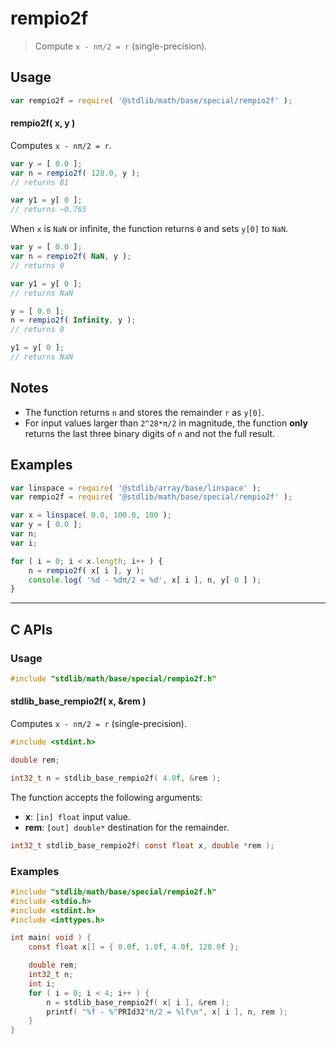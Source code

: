 <!--

@license Apache-2.0

Copyright (c) 2025 The Stdlib Authors.

Licensed under the Apache License, Version 2.0 (the "License");
you may not use this file except in compliance with the License.
You may obtain a copy of the License at

   http://www.apache.org/licenses/LICENSE-2.0

Unless required by applicable law or agreed to in writing, software
distributed under the License is distributed on an "AS IS" BASIS,
WITHOUT WARRANTIES OR CONDITIONS OF ANY KIND, either express or implied.
See the License for the specific language governing permissions and
limitations under the License.

-->

# rempio2f

> Compute `x - nπ/2 = r` (single-precision).

<section class="usage">

## Usage

```javascript
var rempio2f = require( '@stdlib/math/base/special/rempio2f' );
```

#### rempio2f( x, y )

Computes `x - nπ/2 = r`.

```javascript
var y = [ 0.0 ];
var n = rempio2f( 128.0, y );
// returns 81

var y1 = y[ 0 ];
// returns ~0.765
```

When `x` is `NaN` or infinite, the function returns `0` and sets `y[0]` to `NaN`.

```javascript
var y = [ 0.0 ];
var n = rempio2f( NaN, y );
// returns 0

var y1 = y[ 0 ];
// returns NaN

y = [ 0.0 ];
n = rempio2f( Infinity, y );
// returns 0

y1 = y[ 0 ];
// returns NaN
```

</section>

<!-- /.usage -->

<!-- Package usage notes. Make sure to keep an empty line after the `section` element and another before the `/section` close. -->

<section class="notes">

## Notes

-   The function returns `n` and stores the remainder `r` as `y[0]`.
-   For input values larger than `2^28*π/2` in magnitude, the function **only** returns the last three binary digits of `n` and not the full result.

</section>

<!-- /.notes -->

<section class="examples">

## Examples

<!-- eslint no-undef: "error" -->

```javascript
var linspace = require( '@stdlib/array/base/linspace' );
var rempio2f = require( '@stdlib/math/base/special/rempio2f' );

var x = linspace( 0.0, 100.0, 100 );
var y = [ 0.0 ];
var n;
var i;

for ( i = 0; i < x.length; i++ ) {
    n = rempio2f( x[ i ], y );
    console.log( '%d - %dπ/2 = %d', x[ i ], n, y[ 0 ] );
}
```

</section>

<!-- /.examples -->

<!-- C interface documentation. -->

* * *

<section class="c">

## C APIs

<!-- Section to include introductory text. Make sure to keep an empty line after the intro `section` element and another before the `/section` close. -->

<section class="intro">

</section>

<!-- /.intro -->

<!-- C usage documentation. -->

<section class="usage">

### Usage

```c
#include "stdlib/math/base/special/rempio2f.h"
```

#### stdlib_base_rempio2f( x, &rem )

Computes `x - nπ/2 = r` (single-precision).

```c
#include <stdint.h>

double rem;

int32_t n = stdlib_base_rempio2f( 4.0f, &rem );
```

The function accepts the following arguments:

-   **x**: `[in] float` input value.
-   **rem**: `[out] double*` destination for the remainder.

```c
int32_t stdlib_base_rempio2f( const float x, double *rem );
```

</section>

<!-- /.usage -->

<!-- C API usage notes. Make sure to keep an empty line after the `section` element and another before the `/section` close. -->

<section class="notes">

</section>

<!-- /.notes -->

<!-- C API usage examples. -->

<section class="examples">

### Examples

```c
#include "stdlib/math/base/special/rempio2f.h"
#include <stdio.h>
#include <stdint.h>
#include <inttypes.h>

int main( void ) {
    const float x[] = { 0.0f, 1.0f, 4.0f, 128.0f };

    double rem;
    int32_t n;
    int i;
    for ( i = 0; i < 4; i++ ) {
        n = stdlib_base_rempio2f( x[ i ], &rem );
        printf( "%f - %"PRId32"π/2 = %lf\n", x[ i ], n, rem );
    }
}
```

</section>

<!-- /.examples -->

</section>

<!-- /.c -->

<!-- Section for related `stdlib` packages. Do not manually edit this section, as it is automatically populated. -->

<section class="related">

</section>

<!-- /.related -->

<!-- Section for all links. Make sure to keep an empty line after the `section` element and another before the `/section` close. -->

<section class="links">

</section>

<!-- /.links -->
